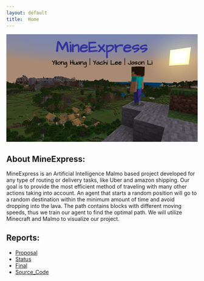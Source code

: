 ```yaml
---
layout: default
title:  Home
---
```

<p align="center">
  <img src="image/minecraft.png">
</p>

## About MineExpress:
MineExpress is an Artificial Intelligence Malmo based project developed for any type of routing or delivery tasks, like Uber and amazon shipping. Our goal is to provide the most efficient method of traveling with many other actions taking into account.  An agent that starts a random position will go to a random destination within the minimum amount of time and avoid dropping into the lava. The path contains blocks with different moving speeds, thus we train our agent to find the optimal path. We will utilize Minecraft and Malmo to visualize our project. 


## Reports:
- [Proposal](proposal.html)
- [Status](status.html)
- [Final](final.html)
- [Source_Code](https://github.com/yachilee/herobrine)
